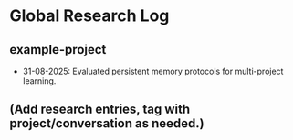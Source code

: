 # Global Research Log

## example-project
- 31-08-2025: Evaluated persistent memory protocols for multi-project learning.

## (Add research entries, tag with project/conversation as needed.)